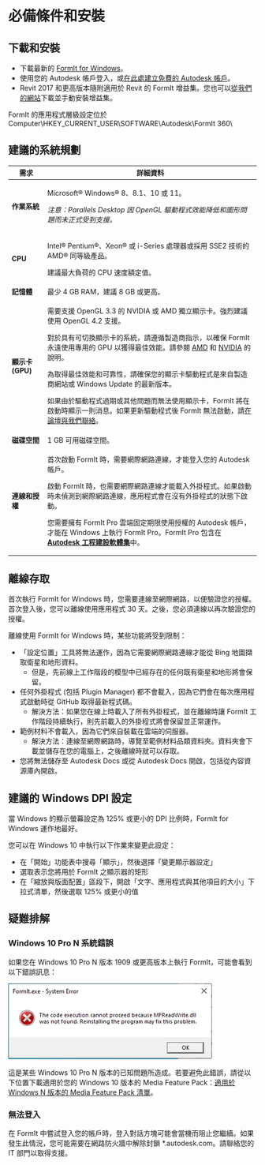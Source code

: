 # 必備條件和安裝

## 下載和安裝

* 下載最新的 [FormIt for Windows](https://formit.autodesk.com/page/download)。
* 使用您的 Autodesk 帳戶登入，或[在此處建立免費的 Autodesk 帳戶](https://accounts.autodesk.com)。
* Revit 2017 和更高版本隨附適用於 Revit 的 FormIt 增益集。您也可以[從我們的網站](https://formit.autodesk.com/page/formit-revit)下載並手動安裝增益集。

FormIt 的應用程式層級設定位於 Computer\HKEY\_CURRENT\_USER\SOFTWARE\Autodesk\FormIt 360\\

## 建議的系統規劃

| 需求 | 詳細資料 |
| ------------------------------ | ----------------------------------------------------------------------------------------------------------------------------------------------------------------------------------------------------------------------------------------------------------------------------------------------------------------------------------------------------------------------------------------------------------------------------------------------------------------------------------------------------------------------------------------------------------------------------------------------------------------------------------------------------------------------------------------------------------------------------------------------------------------------------------------------------------------------------------------------------------------------------------------------------------------------- |
| **作業系統** | <p>Microsoft® Windows® 8、8.1、10 或 11。</p><p><em>注意：Parallels Desktop 因 OpenGL 驅動程式效能降低和圖形問題而未正式受到支援。</em></p> |
| **CPU** | <p>Intel® Pentium®、Xeon® 或 i-Series 處理器或採用 SSE2 技術的 AMD® 同等級產品。</p><p>建議最大負荷的 CPU 速度額定值。</p> |
| **記憶體** | 最少 4 GB RAM，建議 8 GB 或更高。 |
| **顯示卡 (GPU)** | <p>需要支援 OpenGL 3.3 的 NVIDIA 或 AMD 獨立顯示卡。強烈建議使用 OpenGL 4.2 支援。</p><p>對於具有可切換顯示卡的系統，請遵循製造商指示，以確保 FormIt 永遠使用專用的 GPU 以獲得最佳效能。請參閱 <a href="https://www.amd.com/en/support/kb/faq/dh-017">AMD</a> 和 <a href="http://nvidia.custhelp.com/app/answers/detail/a_id/2615/kw/manage%203d%20settings/related/1">NVIDIA</a> 的說明。</p><p>為取得最佳效能和可靠性，請確保您的顯示卡驅動程式是來自製造商網站或 Windows Update 的最新版本。</p><p>如果由於驅動程式過期或其他問題而無法使用顯示卡，FormIt 將在啟動時顯示一則消息。如果更新驅動程式後 FormIt 無法啟動，請<a href="https://forums.autodesk.com/t5/formit-forum/bd-p/142">在論壇與我們聯絡</a>。</p> |
| **磁碟空間** | 1 GB 可用磁碟空間。 |
| **連線和授權** | <p>首次啟動 FormIt 時，需要網際網路連線，才能登入您的 Autodesk 帳戶。</p><p>啟動 FormIt 時，也需要網際網路連線才能載入外掛程式。如果啟動時未偵測到網際網路連線，應用程式會在沒有外掛程式的狀態下啟動。</p><p>您需要擁有 FormIt Pro 雲端固定期限使用授權的 Autodesk 帳戶，才能在 Windows 上執行 FormIt Pro。FormIt Pro 包含在 <a href="https://www.autodesk.com/collections/architecture-engineering-construction/overview"><strong>Autodesk 工程建設軟體集</strong></a>中。</p> |

## 離線存取

首次執行 FormIt for Windows 時，您需要連線至網際網路，以便驗證您的授權。首次登入後，您可以離線使用應用程式 30 天。之後，您必須連線以再次驗證您的授權。

離線使用 FormIt for Windows 時，某些功能將受到限制：

* 「設定位置」工具將無法運作，因為它需要網際網路連線才能從 Bing 地圖擷取衛星和地形資料。
   * 但是，先前線上工作階段的模型中已經存在的任何既有衛星和地形將會保留。
* 任何外掛程式 (包括 Plugin Manager) 都不會載入，因為它們會在每次應用程式啟動時從 GitHub 取得最新程式碼。
   * 解決方法：如果您在線上時載入了所有外掛程式，並在離線時讓 FormIt 工作階段持續執行，則先前載入的外掛程式將會保留並正常運作。
* 範例材料不會載入，因為它們來自裝載在雲端的伺服器。
   * 解決方法：連線至網際網路時，導覽至範例材料品類資料夾。資料夾會下載並儲存在您的電腦上，之後離線時就可以存取。
* 您將無法儲存至 Autodesk Docs 或從 Autodesk Docs 開啟，包括從內容資源庫內開啟。

## 建議的 Windows DPI 設定

當 Windows 的顯示螢幕設定為 125% 或更小的 DPI 比例時，FormIt for Windows 運作地最好。

您可以在 Windows 10 中執行以下作業來變更此設定：

* 在「開始」功能表中搜尋「顯示」，然後選擇「變更顯示器設定」
* 選取表示您將用於 FormIt 之顯示器的矩形
* 在「縮放與版面配置」區段下，開啟「文字、應用程式與其他項目的大小」下拉式清單，然後選取 125% 或更小的值

## 疑難排解

### Windows 10 Pro N 系統錯誤

如果您在 Windows 10 Pro N 版本 1909 或更高版本上執行 FormIt，可能會看到以下錯誤訊息：

![FormIt.exe System Error on Windows 10](<../.gitbook/assets/windows 10 error message.png>)

這是某些 Windows 10 Pro N 版本的已知問題所造成。若要避免此錯誤，請從以下位置下載適用於您的 Windows 10 版本的 Media Feature Pack：[適用於 Windows N 版本的 Media Feature Pack 清單](https://support.microsoft.com/zh-tw/topic/適用于-n-版的媒體功能套件windows清單-c1c6fffa-d052-8338-7a79-a4bb980a700a)。

### 無法登入

在 FormIt 中嘗試登入您的帳戶時，登入對話方塊可能會當機而阻止您繼續。如果發生此情況，您可能需要在網路防火牆中解除封鎖 \*.autodesk.com。請聯絡您的 IT 部門以取得支援。
